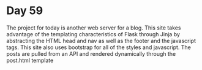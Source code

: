 # Day 59
The project for today is another web server for a blog. This site takes advantage of the templating characteristics of Flask through Jinja by abstracting the HTML head and nav as well as the footer and the javascript tags. This site also uses bootstrap for all of the styles and javascript. The posts are pulled from an API and rendered dynamically through the post.html template